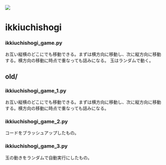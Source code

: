 ![](https://img.shields.io/github/repo-size/yakinoki/ikkiuchishogi)

# ikkiuchishogi

### ikkiuchishogi_game.py

お互い縦横のどこにでも移動できる。まずは横方向に移動し、次に縦方向に移動する。横方向の移動に時点で重なっても詰みになる。
玉はランダムで動く。


## old/

### ikkiuchishogi_game_1.py

お互い縦横のどこにでも移動できる。まずは横方向に移動し、次に縦方向に移動する。横方向の移動に時点で重なっても詰みになる。


### ikkiuchishogi_game_2.py

コードをブラッシュアップしたもの。

### ikkiuchishogi_game_3.py

玉の動きをランダムで自動実行にしたもの。
